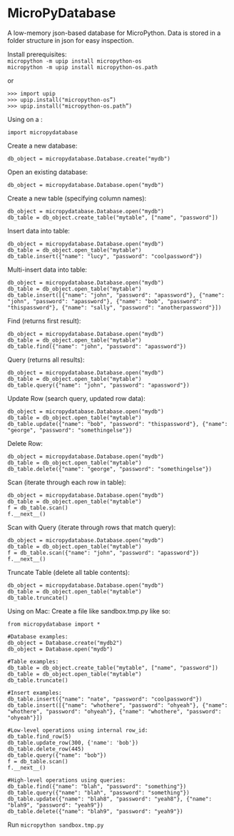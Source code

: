 # MicroPyDatabase
A low-memory json-based database for MicroPython.
Data is stored in a folder structure in json for easy inspection.

Install prerequisites:  
`micropython -m upip install micropython-os`  
`micropython -m upip install micropython-os.path`  

or
```
>>> import upip
>>> upip.install("micropython-os”)
>>> upip.install("micropython-os.path”)
```

Using on a :

```
import micropydatabase
```
Create a new database:
```
db_object = micropydatabase.Database.create("mydb")
```
Open an existing database:
```
db_object = micropydatabase.Database.open("mydb")
```
Create a new table (specifying column names):
```
db_object = micropydatabase.Database.open("mydb")
db_table = db_object.create_table("mytable", ["name", "password"])
```
Insert data into table:
```
db_object = micropydatabase.Database.open("mydb")
db_table = db_object.open_table("mytable")
db_table.insert({"name": "lucy", "password": "coolpassword"})
```
Multi-insert data into table:
```
db_object = micropydatabase.Database.open("mydb")
db_table = db_object.open_table("mytable")
db_table.insert([{"name": "john", "password": "apassword"}, {"name": "john", "password": "apassword"}, {"name": "bob", "password": "thispassword"}, {"name": "sally", "password": "anotherpassword"}])
```
Find (returns first result):
```
db_object = micropydatabase.Database.open("mydb")
db_table = db_object.open_table("mytable")
db_table.find({"name": "john", "password": "apassword"})
```
Query (returns all results):
```
db_object = micropydatabase.Database.open("mydb")
db_table = db_object.open_table("mytable")
db_table.query({"name": "john", "password": "apassword"})
```
Update Row (search query, updated row data):
```
db_object = micropydatabase.Database.open("mydb")
db_table = db_object.open_table("mytable")
db_table.update({"name": "bob", "password": "thispassword"}, {"name": "george", "password": "somethingelse"})
```
Delete Row:
```
db_object = micropydatabase.Database.open("mydb")
db_table = db_object.open_table("mytable")
db_table.delete({"name": "george", "password": "somethingelse"})
```
Scan (iterate through each row in table):
```
db_object = micropydatabase.Database.open("mydb")
db_table = db_object.open_table("mytable")
f = db_table.scan()
f.__next__()
```
Scan with Query (iterate through rows that match query):
```
db_object = micropydatabase.Database.open("mydb")
db_table = db_object.open_table("mytable")
f = db_table.scan({"name": "john", "password": "apassword"})
f.__next__()
```
Truncate Table (delete all table contents):
```
db_object = micropydatabase.Database.open("mydb")
db_table = db_object.open_table("mytable")
db_table.truncate()
```


Using on Mac:
Create a file like sandbox.tmp.py like so:

```
from micropydatabase import *

#Database examples:
db_object = Database.create("mydb2")
db_object = Database.open("mydb")

#Table examples:
db_table = db_object.create_table("mytable", ["name", "password"])
db_table = db_object.open_table("mytable")
db_table.truncate()

#Insert examples:
db_table.insert({"name": "nate", "password": "coolpassword"})
db_table.insert([{"name": "whothere", "password": "ohyeah"}, {"name": "whothere", "password": "ohyeah"}, {"name": "whothere", "password": "ohyeah"}])

#Low-level operations using internal row_id:
db_table.find_row(5)
db_table.update_row(300, {'name': 'bob'})
db_table.delete_row(445)
db_table.query({"name": "bob"})
f = db_table.scan()
f.__next__()

#High-level operations using queries:
db_table.find({"name": "blah", "password": "something"})
db_table.query({"name": "blah", "password": "something"})
db_table.update({"name": "blah8", "password": "yeah8"}, {"name": "blah9", "password": "yeah9"})
db_table.delete({"name": "blah9", "password": "yeah9"})
```
Run `micropython sandbox.tmp.py`
